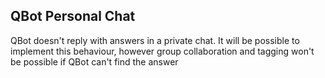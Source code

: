 ## QBot Personal Chat
QBot doesn't reply with answers in a private chat. It will be possible to implement this behaviour, however group collaboration and tagging won't be possible if QBot can't find the answer